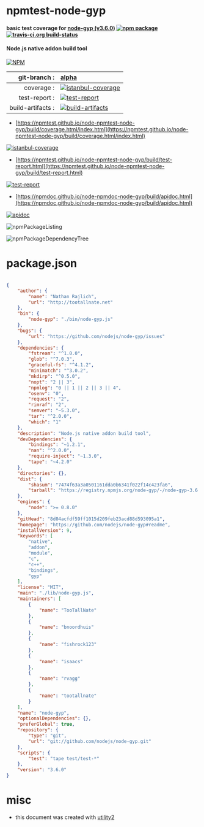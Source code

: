 # npmtest-node-gyp

#### basic test coverage for  [node-gyp (v3.6.0)](https://github.com/nodejs/node-gyp#readme)  [![npm package](https://img.shields.io/npm/v/npmtest-node-gyp.svg?style=flat-square)](https://www.npmjs.org/package/npmtest-node-gyp) [![travis-ci.org build-status](https://api.travis-ci.org/npmtest/node-npmtest-node-gyp.svg)](https://travis-ci.org/npmtest/node-npmtest-node-gyp)

#### Node.js native addon build tool

[![NPM](https://nodei.co/npm/node-gyp.png?downloads=true&downloadRank=true&stars=true)](https://www.npmjs.com/package/node-gyp)

| git-branch : | [alpha](https://github.com/npmtest/node-npmtest-node-gyp/tree/alpha)|
|--:|:--|
| coverage : | [![istanbul-coverage](https://npmtest.github.io/node-npmtest-node-gyp/build/coverage.badge.svg)](https://npmtest.github.io/node-npmtest-node-gyp/build/coverage.html/index.html)|
| test-report : | [![test-report](https://npmtest.github.io/node-npmtest-node-gyp/build/test-report.badge.svg)](https://npmtest.github.io/node-npmtest-node-gyp/build/test-report.html)|
| build-artifacts : | [![build-artifacts](https://npmtest.github.io/node-npmtest-node-gyp/glyphicons_144_folder_open.png)](https://github.com/npmtest/node-npmtest-node-gyp/tree/gh-pages/build)|

- [https://npmtest.github.io/node-npmtest-node-gyp/build/coverage.html/index.html](https://npmtest.github.io/node-npmtest-node-gyp/build/coverage.html/index.html)

[![istanbul-coverage](https://npmtest.github.io/node-npmtest-node-gyp/build/screenCapture.buildCi.browser.%252Ftmp%252Fbuild%252Fcoverage.lib.html.png)](https://npmtest.github.io/node-npmtest-node-gyp/build/coverage.html/index.html)

- [https://npmtest.github.io/node-npmtest-node-gyp/build/test-report.html](https://npmtest.github.io/node-npmtest-node-gyp/build/test-report.html)

[![test-report](https://npmtest.github.io/node-npmtest-node-gyp/build/screenCapture.buildCi.browser.%252Ftmp%252Fbuild%252Ftest-report.html.png)](https://npmtest.github.io/node-npmtest-node-gyp/build/test-report.html)

- [https://npmdoc.github.io/node-npmdoc-node-gyp/build/apidoc.html](https://npmdoc.github.io/node-npmdoc-node-gyp/build/apidoc.html)

[![apidoc](https://npmdoc.github.io/node-npmdoc-node-gyp/build/screenCapture.buildCi.browser.%252Ftmp%252Fbuild%252Fapidoc.html.png)](https://npmdoc.github.io/node-npmdoc-node-gyp/build/apidoc.html)

![npmPackageListing](https://npmtest.github.io/node-npmtest-node-gyp/build/screenCapture.npmPackageListing.svg)

![npmPackageDependencyTree](https://npmtest.github.io/node-npmtest-node-gyp/build/screenCapture.npmPackageDependencyTree.svg)



# package.json

```json

{
    "author": {
        "name": "Nathan Rajlich",
        "url": "http://tootallnate.net"
    },
    "bin": {
        "node-gyp": "./bin/node-gyp.js"
    },
    "bugs": {
        "url": "https://github.com/nodejs/node-gyp/issues"
    },
    "dependencies": {
        "fstream": "^1.0.0",
        "glob": "^7.0.3",
        "graceful-fs": "^4.1.2",
        "minimatch": "^3.0.2",
        "mkdirp": "^0.5.0",
        "nopt": "2 || 3",
        "npmlog": "0 || 1 || 2 || 3 || 4",
        "osenv": "0",
        "request": "2",
        "rimraf": "2",
        "semver": "~5.3.0",
        "tar": "^2.0.0",
        "which": "1"
    },
    "description": "Node.js native addon build tool",
    "devDependencies": {
        "bindings": "~1.2.1",
        "nan": "^2.0.0",
        "require-inject": "~1.3.0",
        "tape": "~4.2.0"
    },
    "directories": {},
    "dist": {
        "shasum": "7474f63a3a0501161dda0b6341f022f14c423fa6",
        "tarball": "https://registry.npmjs.org/node-gyp/-/node-gyp-3.6.0.tgz"
    },
    "engines": {
        "node": ">= 0.8.0"
    },
    "gitHead": "8d04acfdf59ff1015d209feb23acd88d593095a1",
    "homepage": "https://github.com/nodejs/node-gyp#readme",
    "installVersion": 9,
    "keywords": [
        "native",
        "addon",
        "module",
        "c",
        "c++",
        "bindings",
        "gyp"
    ],
    "license": "MIT",
    "main": "./lib/node-gyp.js",
    "maintainers": [
        {
            "name": "TooTallNate"
        },
        {
            "name": "bnoordhuis"
        },
        {
            "name": "fishrock123"
        },
        {
            "name": "isaacs"
        },
        {
            "name": "rvagg"
        },
        {
            "name": "tootallnate"
        }
    ],
    "name": "node-gyp",
    "optionalDependencies": {},
    "preferGlobal": true,
    "repository": {
        "type": "git",
        "url": "git://github.com/nodejs/node-gyp.git"
    },
    "scripts": {
        "test": "tape test/test-*"
    },
    "version": "3.6.0"
}
```



# misc
- this document was created with [utility2](https://github.com/kaizhu256/node-utility2)
